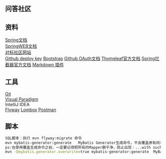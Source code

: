 ## 问答社区 <br/>
## 资料 <br/>
[Spring文档](https://spring.io/guides) <br/>
[SpringWEB文档](https://spring.io/guides/gs.serving-wed-content/) <br/>
[对标社区网站](https://elasticsearch.cn/explore) <br/>
[Github deploy key](https://developer.github.com/v3/guides/managing-deploy-keys/#deploy-keys)
[Bootstrap](https://v3.bootcss.com/getting-started/)
[Github OAuth文档](https://developer.github.com/apps/building-github-apps/creating-a-github-app/)
[Thymeleaf官方文档](https://www.thymeleaf.org/doc/tutorials/3.0/usingthymeleaf.html#setting-attrubute-value)
[Spring拦截器官方文档](https://docs.spring.io/spring/docs/5.0.3.RELEASE/spring-framework-reference/web.html#mvc-handlermapping-interceptor)
[Markdown 插件](http://editor.md.ipandao.com/)   
## 工具 <br/>
[Git](https://git-scm.com/download) <br/>
[Visual Paradigm](https://www.visual-paradigm.com)<br/>
IntelliJ IDEA <br/>
[Flyway](https://flywaydb.org/getstarted/firststeps/maven)
[Lombox](https:www.projectlombox.org)
[Postman](https://chrome.google.com/webstore/detail/coohjcphdfgbiolnekdpbcijmhambjff)
## 脚本

```bash
SQL脚本：执行 mvn flyway:migrate 命令
mvn mybatis-generator:generate   MyBatis Generator生成命令，不会覆盖原有同名文件
ps:在使用覆盖生成命令之前，一定要记得把所有的Mapper删干净，防止出现：...with such name already exists  错误导致服务器启动失败
mvn -Dmybatis.generator.overwrite=true mybatis-generator:generate  MyBatis Generator生成命令，覆盖原有同名文件，
```